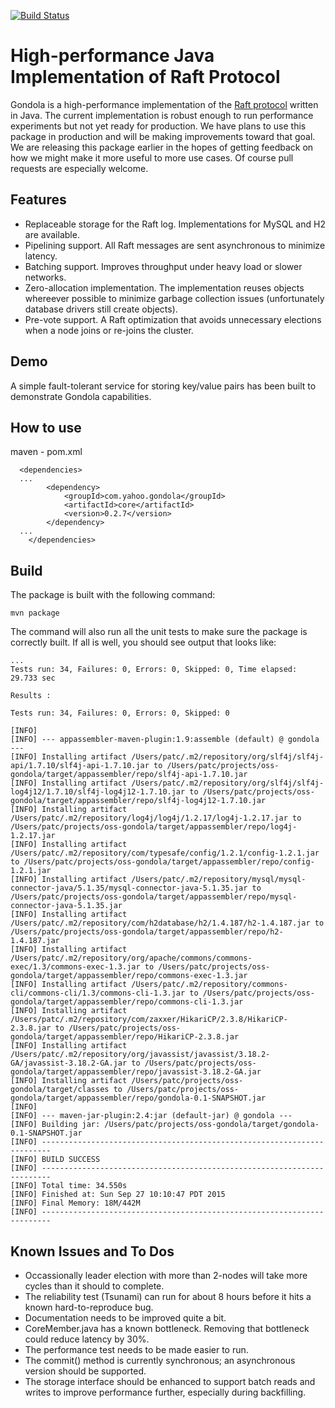 [![Build Status](https://travis-ci.org/yahoo/gondola.svg?branch=master)](https://travis-ci.org/yahoo/gondola)

# High-performance Java Implementation of Raft Protocol

Gondola is a high-performance implementation of the [Raft
protocol](https://raft.github.io) written in Java.  The current
implementation is robust enough to run performance experiments but not
yet ready for production. We have plans to use this package in
production and will be making improvements toward that goal. We are
releasing this package earlier in the hopes of getting feedback on how
we might make it more useful to more use cases. Of course pull
requests are especially welcome.

## Features

* Replaceable storage for the Raft log. Implementations for MySQL and H2 are available.
* Pipelining support. All Raft messages are sent asynchronous to minimize latency.
* Batching support. Improves throughput under heavy load or slower networks.
* Zero-allocation implementation. The implementation reuses objects whereever possible to minimize garbage collection issues (unfortunately database drivers still create objects).
* Pre-vote support. A Raft optimization that avoids unnecessary elections when a node joins or re-joins the cluster.

## Demo

A simple fault-tolerant service for storing key/value pairs has been built to demonstrate Gondola capabilities.


## How to use
maven - pom.xml
```
  <dependencies>
  ...
        <dependency>
            <groupId>com.yahoo.gondola</groupId>
            <artifactId>core</artifactId>
            <version>0.2.7</version>
        </dependency>
  ...
    </dependencies>
```

## Build

The package is built with the following command:
```
mvn package
```
The command will also run all the unit tests to make sure the package is correctly built.
If all is well, you should see output that looks like:
```
...
Tests run: 34, Failures: 0, Errors: 0, Skipped: 0, Time elapsed: 29.733 sec

Results :

Tests run: 34, Failures: 0, Errors: 0, Skipped: 0

[INFO] 
[INFO] --- appassembler-maven-plugin:1.9:assemble (default) @ gondola ---
[INFO] Installing artifact /Users/patc/.m2/repository/org/slf4j/slf4j-api/1.7.10/slf4j-api-1.7.10.jar to /Users/patc/projects/oss-gondola/target/appassembler/repo/slf4j-api-1.7.10.jar
[INFO] Installing artifact /Users/patc/.m2/repository/org/slf4j/slf4j-log4j12/1.7.10/slf4j-log4j12-1.7.10.jar to /Users/patc/projects/oss-gondola/target/appassembler/repo/slf4j-log4j12-1.7.10.jar
[INFO] Installing artifact /Users/patc/.m2/repository/log4j/log4j/1.2.17/log4j-1.2.17.jar to /Users/patc/projects/oss-gondola/target/appassembler/repo/log4j-1.2.17.jar
[INFO] Installing artifact /Users/patc/.m2/repository/com/typesafe/config/1.2.1/config-1.2.1.jar to /Users/patc/projects/oss-gondola/target/appassembler/repo/config-1.2.1.jar
[INFO] Installing artifact /Users/patc/.m2/repository/mysql/mysql-connector-java/5.1.35/mysql-connector-java-5.1.35.jar to /Users/patc/projects/oss-gondola/target/appassembler/repo/mysql-connector-java-5.1.35.jar
[INFO] Installing artifact /Users/patc/.m2/repository/com/h2database/h2/1.4.187/h2-1.4.187.jar to /Users/patc/projects/oss-gondola/target/appassembler/repo/h2-1.4.187.jar
[INFO] Installing artifact /Users/patc/.m2/repository/org/apache/commons/commons-exec/1.3/commons-exec-1.3.jar to /Users/patc/projects/oss-gondola/target/appassembler/repo/commons-exec-1.3.jar
[INFO] Installing artifact /Users/patc/.m2/repository/commons-cli/commons-cli/1.3/commons-cli-1.3.jar to /Users/patc/projects/oss-gondola/target/appassembler/repo/commons-cli-1.3.jar
[INFO] Installing artifact /Users/patc/.m2/repository/com/zaxxer/HikariCP/2.3.8/HikariCP-2.3.8.jar to /Users/patc/projects/oss-gondola/target/appassembler/repo/HikariCP-2.3.8.jar
[INFO] Installing artifact /Users/patc/.m2/repository/org/javassist/javassist/3.18.2-GA/javassist-3.18.2-GA.jar to /Users/patc/projects/oss-gondola/target/appassembler/repo/javassist-3.18.2-GA.jar
[INFO] Installing artifact /Users/patc/projects/oss-gondola/target/classes to /Users/patc/projects/oss-gondola/target/appassembler/repo/gondola-0.1-SNAPSHOT.jar
[INFO] 
[INFO] --- maven-jar-plugin:2.4:jar (default-jar) @ gondola ---
[INFO] Building jar: /Users/patc/projects/oss-gondola/target/gondola-0.1-SNAPSHOT.jar
[INFO] ------------------------------------------------------------------------
[INFO] BUILD SUCCESS
[INFO] ------------------------------------------------------------------------
[INFO] Total time: 34.550s
[INFO] Finished at: Sun Sep 27 10:10:47 PDT 2015
[INFO] Final Memory: 18M/442M
[INFO] ------------------------------------------------------------------------
```

## Known Issues and To Dos

* Occassionally leader election with more than 2-nodes will take more cycles than it should to complete.
* The reliability test (Tsunami) can run for about 8 hours before it hits a known hard-to-reproduce bug.
* Documentation needs to be improved quite a bit.
* CoreMember.java has a known bottleneck. Removing that bottleneck could reduce latency by 30%.
* The performance test needs to be made easier to run.
* The commit() method is currently synchronous; an asynchronous version should be supported.
* The storage interface should be enhanced to support batch reads and writes to improve performance further,
especially during backfilling.

